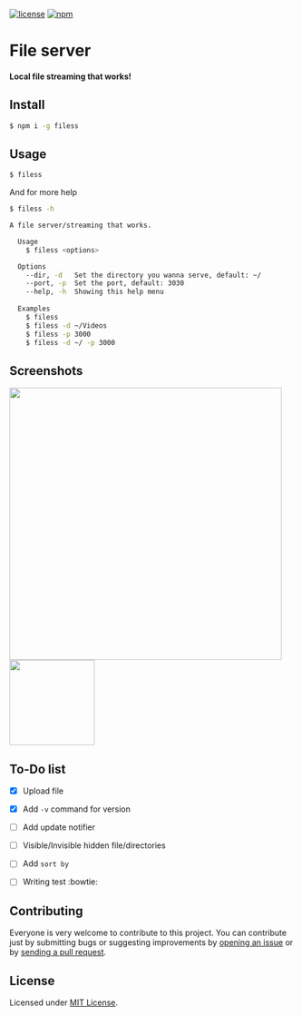 [![license](https://img.shields.io/github/license/TheYahya/filess.svg)](https://raw.githubusercontent.com/TheYahya/filess/master/LICENSE) [![npm](https://img.shields.io/npm/dt/filess.svg)](https://www.npmjs.com/package/filess)

# File server
#### Local file streaming that works!

## Install
```bash
$ npm i -g filess
```

## Usage
```bash
$ filess
```

And for more help
```bash
$ filess -h
```

```bash
A file server/streaming that works.

  Usage
    $ filess <options>

  Options
    --dir, -d   Set the directory you wanna serve, default: ~/
    --port, -p  Set the port, default: 3030
    --help, -h  Showing this help menu
  
  Examples
    $ filess
    $ filess -d ~/Videos
    $ filess -p 3000
    $ filess -d ~/ -p 3000
```

## Screenshots
<a href="https://raw.githubusercontent.com/TheYahya/filess/master/screenshots/desktop.png"><img src="https://raw.githubusercontent.com/TheYahya/filess/master/screenshots/desktop.png" width="480px"/></a>
<a href="https://raw.githubusercontent.com/TheYahya/filess/master/screenshots/mobile.jpg"><img src="https://raw.githubusercontent.com/TheYahya/filess/master/screenshots/mobile.jpg" width="150px"/></a>


## To-Do list
- [x] Upload file
- [x] Add `-v` command for version
- [ ] Add update notifier
- [ ] Visible/Invisible hidden file/directories
- [ ] Add `sort by`
- [ ] Writing test :bowtie:


## Contributing
Everyone is very welcome to contribute to this project.
You can contribute just by submitting bugs or suggesting improvements by
[opening an issue](https://github.com/TheYahya/filess/issues) or by [sending a pull request](https://github.com/TheYahya/filess/pulls).

## License
Licensed under [MIT License](LICENSE).
